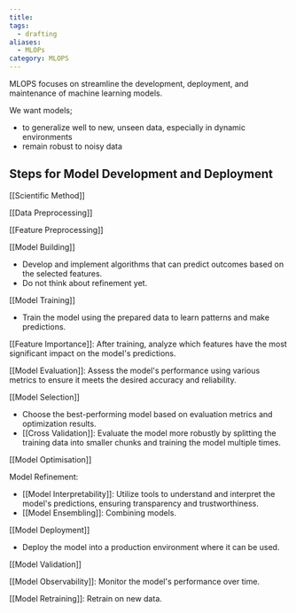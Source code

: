 ```yaml
---
title: 
tags:
  - drafting
aliases:
  - MLOPs
category: MLOPS
---
```

MLOPS focuses on streamline the development, deployment, and maintenance of machine learning models.

We want models;
- to generalize well to new, unseen data, especially in dynamic environments
- remain robust to noisy data
## Steps for Model Development and Deployment

[[Scientific Method]]

[[Data Preprocessing]]

[[Feature Preprocessing]]

[[Model Building]]
- Develop and implement algorithms that can predict outcomes based on the selected features.
- Do not think about refinement yet.

[[Model Training]]
- Train the model using the prepared data to learn patterns and make predictions.

[[Feature Importance]]: After training, analyze which features have the most significant impact on the model's predictions.

[[Model Evaluation]]: Assess the model's performance using various metrics to ensure it meets the desired accuracy and reliability.

[[Model Selection]]
   - Choose the best-performing model based on evaluation metrics and optimization results.
   - [[Cross Validation]]: Evaluate the model more robustly by splitting the training data into smaller chunks and training the model multiple times.

[[Model Optimisation]]


Model Refinement:
- [[Model Interpretability]]: Utilize tools to understand and interpret the model's predictions, ensuring transparency and trustworthiness.
- [[Model Ensembling]]: Combining models.

[[Model Deployment]]
   - Deploy the model into a production environment where it can be used.

[[Model Validation]]

[[Model Observability]]: Monitor the model's performance over time.

[[Model Retraining]]: Retrain on new data.





